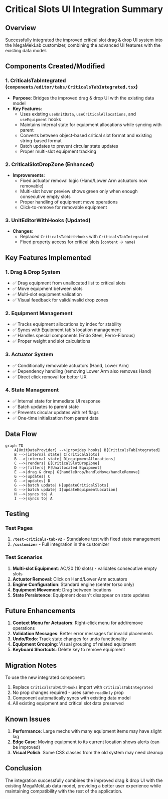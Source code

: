 # Critical Slots UI Integration Summary

## Overview
Successfully integrated the improved critical slot drag & drop UI system into the MegaMekLab customizer, combining the advanced UI features with the existing data model.

## Components Created/Modified

### 1. CriticalsTabIntegrated (`components/editor/tabs/CriticalsTabIntegrated.tsx`)
- **Purpose**: Bridges the improved drag & drop UI with the existing data model
- **Key Features**:
  - Uses existing `useUnitData`, `useCriticalAllocations`, and `useEquipment` hooks
  - Maintains internal state for equipment allocations while syncing with parent
  - Converts between object-based critical slot format and existing string-based format
  - Batch updates to prevent circular state updates
  - Proper multi-slot equipment tracking

### 2. CriticalSlotDropZone (Enhanced)
- **Improvements**:
  - Fixed actuator removal logic (Hand/Lower Arm actuators now removable)
  - Multi-slot hover preview shows green only when enough consecutive empty slots
  - Proper handling of equipment move operations
  - Click-to-remove for removable equipment

### 3. UnitEditorWithHooks (Updated)
- **Changes**:
  - Replaced `CriticalsTabWithHooks` with `CriticalsTabIntegrated`
  - Fixed property access for critical slots (`content` → `name`)

## Key Features Implemented

### 1. Drag & Drop System
- ✅ Drag equipment from unallocated list to critical slots
- ✅ Move equipment between slots
- ✅ Multi-slot equipment validation
- ✅ Visual feedback for valid/invalid drop zones

### 2. Equipment Management
- ✅ Tracks equipment allocations by index for stability
- ✅ Syncs with Equipment tab's location management
- ✅ Handles special components (Endo Steel, Ferro-Fibrous)
- ✅ Proper weight and slot calculations

### 3. Actuator System
- ✅ Conditionally removable actuators (Hand, Lower Arm)
- ✅ Dependency handling (removing Lower Arm also removes Hand)
- ✅ Direct click removal for better UX

### 4. State Management
- ✅ Internal state for immediate UI response
- ✅ Batch updates to parent state
- ✅ Prevents circular updates with ref flags
- ✅ One-time initialization from parent data

## Data Flow

```mermaid
graph TD
    A[UnitDataProvider] -->|provides hooks| B[CriticalsTabIntegrated]
    B -->|internal state| C[criticalSlots]
    B -->|internal state| D[equipmentAllocations]
    C -->|renders| E[CriticalSlotDropZone]
    D -->|filters| F[Unallocated Equipment]
    E -->|drag & drop| G[handleDrop/handleMove/handleRemove]
    G -->|updates| C
    G -->|updates| D
    G -->|batch update| H[updateCriticalSlots]
    G -->|batch update| I[updateEquipmentLocation]
    H -->|syncs to| A
    I -->|syncs to| A
```

## Testing

### Test Pages
1. **`/test-criticals-tab-v2`** - Standalone test with fixed state management
2. **`/customizer`** - Full integration in the customizer

### Test Scenarios
1. **Multi-slot Equipment**: AC/20 (10 slots) - validates consecutive empty slots
2. **Actuator Removal**: Click on Hand/Lower Arm actuators
3. **Engine Configuration**: Standard engine (center torso only)
4. **Equipment Movement**: Drag between locations
5. **State Persistence**: Equipment doesn't disappear on state updates

## Future Enhancements

1. **Context Menu for Actuators**: Right-click menu for add/remove operations
2. **Validation Messages**: Better error messages for invalid placements
3. **Undo/Redo**: Track state changes for undo functionality
4. **Equipment Grouping**: Visual grouping of related equipment
5. **Keyboard Shortcuts**: Delete key to remove equipment

## Migration Notes

To use the new integrated component:

1. Replace `CriticalsTabWithHooks` import with `CriticalsTabIntegrated`
2. No prop changes required - uses same `readOnly` prop
3. Component automatically syncs with existing data model
4. All existing equipment and critical slot data preserved

## Known Issues

1. **Performance**: Large mechs with many equipment items may have slight lag
2. **Edge Case**: Moving equipment to its current location shows alerts (can be improved)
3. **Visual Polish**: Some CSS classes from the old system may need cleanup

## Conclusion

The integration successfully combines the improved drag & drop UI with the existing MegaMekLab data model, providing a better user experience while maintaining compatibility with the rest of the application.
